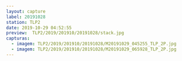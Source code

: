 ```yaml
---
layout: capture
label: 20191028
station: TLP2
date: 2019-10-29 04:52:55
preview:  TLP2/2019/201910/20191028/stack.jpg
capturas:
  - imagem: TLP2/2019/201910/20191028/M20191029_045255_TLP_2P.jpg
  - imagem: TLP2/2019/201910/20191028/M20191029_065928_TLP_2P.jpg
---
```

